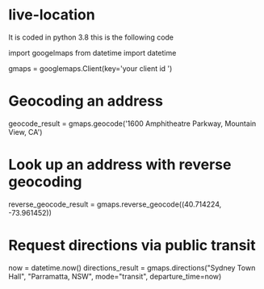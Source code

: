 # live-location
It is coded in python 3.8 
this is the following code


import googelmaps
from datetime import datetime

gmaps = googlemaps.Client(key='your client id ')

# Geocoding an address
geocode_result = gmaps.geocode('1600 Amphitheatre 
                                  Parkway, Mountain
                                  View, CA')

# Look up an address with reverse geocoding
reverse_geocode_result = gmaps.reverse_geocode((40.714224, -73.961452))

# Request directions via public transit
now = datetime.now()
directions_result = gmaps.directions("Sydney Town Hall",
                                     "Parramatta, NSW",
                                     mode="transit",
                                     departure_time=now)
